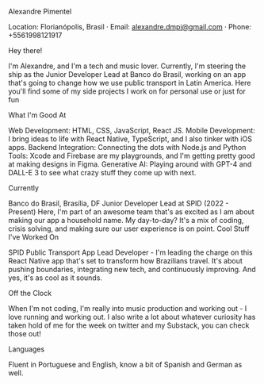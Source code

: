 Alexandre Pimentel

Location: Florianópolis, Brasil · Email: alexandre.dmpi@gmail.com · Phone: +5561998121917

Hey there!

I'm Alexandre, and I'm a tech and music lover. Currently, I'm steering the ship as the Junior Developer Lead at Banco do Brasil, working on an app that's going to change how we use public transport in Latin America. Here you'll find some of my side projects I work on for personal use or just for fun

What I'm Good At

Web Development: HTML, CSS, JavaScript, React JS.
Mobile Development: I bring ideas to life with React Native, TypeScript, and I also tinker with iOS apps.
Backend Integration: Connecting the dots with Node.js and Python
Tools: Xcode and Firebase are my playgrounds, and I'm getting pretty good at making designs in Figma.
Generative AI: Playing around with GPT-4 and DALL-E 3 to see what crazy stuff they come up with next.

Currently

Banco do Brasil, Brasília, DF
Junior Developer Lead at SPID (2022 - Present)
Here, I'm part of an awesome team that's as excited as I am about making our app a household name. My day-to-day? It's a mix of coding, crisis solving, and making sure our user experience is on point.
Cool Stuff I've Worked On

SPID Public Transport App
Lead Developer - I'm leading the charge on this React Native app that's set to transform how Brazilians travel. It's about pushing boundaries, integrating new tech, and continuously improving. And yes, it's as cool as it sounds.

Off the Clock

When I'm not coding, I'm really into music production and working out - I love running and working out. I also write a lot about whatever curiosity has taken hold of me for the week on twitter and my Substack, you can check those out!

Languages

Fluent in Portuguese and English, know a bit of Spanish and German as well.
